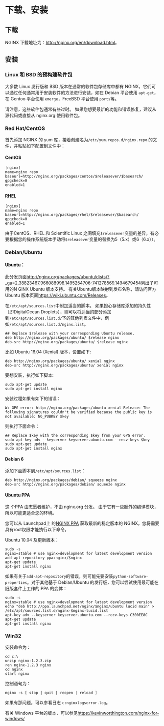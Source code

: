 # 下载、安装

## 下载

NGINX 下载地址为：<http://nginx.org/en/download.html>。


## 安装

### Linux 和 BSD 的预构建软件包

大多数 Linux 发行版和 BSD 版本在通常的软件包存储库中都有 NGINX，它们可以通过任何通常用于安装软件的方法进行安装，如在 Debian 平台使用 `apt-get`，在 Gentoo 平台使用 `emerge`，FreeBSD 平台使用 `ports`等。

请注意，这些软件包通常有些过时。 如果您想要最新的功能和错误修复，建议从源代码或直接从 nginx.org 使用软件包。


### Red Hat/CentOS

首先添加 NGINX 的 yum 库，接着创建名为`/etc/yum.repos.d/nginx.repo` 的文件，并粘贴如下配置到文件中：

#### CentOS

```shell
[nginx]
name=nginx repo
baseurl=http://nginx.org/packages/centos/$releasever/$basearch/
gpgcheck=0
enabled=1
```


#### RHEL

```shell
[nginx]
name=nginx repo
baseurl=http://nginx.org/packages/rhel/$releasever/$basearch/
gpgcheck=0
enabled=1
```

由于CentOS、RHEL 和 Scientific Linux 之间填充`$releasever`变量的差异，有必要根据您的操作系统版本手动将`$releasever`变量的替换为5（5.x）或6（6.x））。


###  Debian/Ubuntu

#### Ubuntu：

此分发页面<http://nginx.org/packages/ubuntu/dists/?_ga=2.38823467.966088998.1495254706-741278569.1494679454>列出了可用的N GINX Ubuntu 版本支持。 有关Ubuntu版本映射到发布名称，请访问官方 Ubuntu 版本页面<https://wiki.ubuntu.com/Releases>。

在`/etc/apt/sources.list`中附加适当的脚本。 如果担心存储库添加的持久性（即DigitalOcean Droplets），则可以将适当的部分添加到`/etc/apt/sources.list.d/`下的其他列表文件中，例如`/etc/apt/sources.list.d/nginx.list`。

```shell
## Replace $release with your corresponding Ubuntu release.
deb http://nginx.org/packages/ubuntu/ $release nginx
deb-src http://nginx.org/packages/ubuntu/ $release nginx
```

比如 Ubuntu 16.04 (Xenial) 版本，设置如下:

```shell
deb http://nginx.org/packages/ubuntu/ xenial nginx
deb-src http://nginx.org/packages/ubuntu/ xenial nginx
```

要想安装，执行如下脚本:

```
sudo apt-get update
sudo apt-get install nginx
```

安装过程如果有如下的错误：

```
W: GPG error: http://nginx.org/packages/ubuntu xenial Release: The following signatures couldn't be verified because the public key is not available: NO_PUBKEY $key
```
 
则执行下面命令：

```shell
## Replace $key with the corresponding $key from your GPG error.
sudo apt-key adv --keyserver keyserver.ubuntu.com --recv-keys $key
sudo apt-get update
sudo apt-get install nginx
```


#### Debian 6

添加下面脚本到`/etc/apt/sources.list`：

```shell
deb http://nginx.org/packages/debian/ squeeze nginx
deb-src http://nginx.org/packages/debian/ squeeze nginx
```

#### Ubuntu PPA

这 个PPA 由志愿者维护，不由 nginx.org 分发。 由于它有一些额外的编译模块，所以可能更适合您的环境。

您可以从 Launchpad上 的[NGINX PPA](https://launchpad.net/~nginx/+archive/ubuntu/development) 获取最新的稳定版本的 NGINX。您将需要具有root权限才能执行以下命令。

Ubuntu 10.04 及更新版本：

```shell
sudo -s
nginx=stable # use nginx=development for latest development version
add-apt-repository ppa:nginx/$nginx
apt-get update
apt-get install nginx
```

如果有关于`add-apt-repository`的错误，则可能先要安装`python-software-properties`。对于其他基于 Debian/Ubuntu 的发行版，您可以尝试使用最可能在旧版套件上工作的 PPA 的变体：

```shell
sudo -s
nginx=stable # use nginx=development for latest development version
echo "deb http://ppa.launchpad.net/nginx/$nginx/ubuntu lucid main" > /etc/apt/sources.list.d/nginx-$nginx-lucid.list
apt-key adv --keyserver keyserver.ubuntu.com --recv-keys C300EE8C
apt-get update
apt-get install nginx
```

###  Win32 

安装命令为：

```shell
cd c:\
unzip nginx-1.2.3.zip
ren nginx-1.2.3 nginx
cd nginx
start nginx
```

控制语句为：

```
nginx -s [ stop | quit | reopen | reload ]
```

如果有那问题，可以参看日志 `c:nginxlogserror.log`。

有关 Windows 平台的版本，可以参见<https://kevinworthington.com/nginx-for-windows/>

